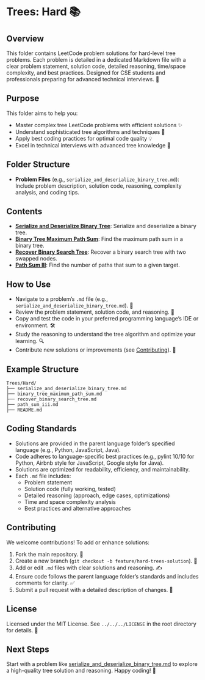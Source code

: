 # Trees: Hard 📚

## Overview
This folder contains LeetCode problem solutions for hard-level tree problems. Each problem is detailed in a dedicated Markdown file with a clear problem statement, solution code, detailed reasoning, time/space complexity, and best practices. Designed for CSE students and professionals preparing for advanced technical interviews. 🚀

## Purpose
This folder aims to help you:
- Master complex tree LeetCode problems with efficient solutions ✨
- Understand sophisticated tree algorithms and techniques 🧠
- Apply best coding practices for optimal code quality 💡
- Excel in technical interviews with advanced tree knowledge 🎯

## Folder Structure
- **Problem Files** (e.g., `serialize_and_deserialize_binary_tree.md`): Include problem description, solution code, reasoning, complexity analysis, and coding tips.

## Contents
- **[Serialize and Deserialize Binary Tree](./serialize_and_deserialize_binary_tree.md)**: Serialize and deserialize a binary tree.
- **[Binary Tree Maximum Path Sum](./binary_tree_maximum_path_sum.md)**: Find the maximum path sum in a binary tree.
- **[Recover Binary Search Tree](./recover_binary_search_tree.md)**: Recover a binary search tree with two swapped nodes.
- **[Path Sum III](./path_sum_iii.md)**: Find the number of paths that sum to a given target.

## How to Use
- Navigate to a problem’s `.md` file (e.g., `serialize_and_deserialize_binary_tree.md`). 📂
- Review the problem statement, solution code, and reasoning. 📝
- Copy and test the code in your preferred programming language’s IDE or environment. 🛠️
- Study the reasoning to understand the tree algorithm and optimize your learning. 🔍
- Contribute new solutions or improvements (see [Contributing](#contributing)). 🤗

## Example Structure
```
Trees/Hard/
├── serialize_and_deserialize_binary_tree.md
├── binary_tree_maximum_path_sum.md
├── recover_binary_search_tree.md
├── path_sum_iii.md
├── README.md
```

## Coding Standards
- Solutions are provided in the parent language folder’s specified language (e.g., Python, JavaScript, Java).
- Code adheres to language-specific best practices (e.g., pylint 10/10 for Python, Airbnb style for JavaScript, Google style for Java).
- Solutions are optimized for readability, efficiency, and maintainability.
- Each `.md` file includes:
  - Problem statement
  - Solution code (fully working, tested)
  - Detailed reasoning (approach, edge cases, optimizations)
  - Time and space complexity analysis
  - Best practices and alternative approaches

## Contributing
We welcome contributions! To add or enhance solutions:
1. Fork the main repository. 🍴
2. Create a new branch (`git checkout -b feature/hard-trees-solution`). 🌿
3. Add or edit `.md` files with clear solutions and reasoning. ✍️
4. Ensure code follows the parent language folder’s standards and includes comments for clarity. ✅
5. Submit a pull request with a detailed description of changes. 🚀

## License
Licensed under the MIT License. See `../../../LICENSE` in the root directory for details. 📜

## Next Steps
Start with a problem like [serialize_and_deserialize_binary_tree.md](./serialize_and_deserialize_binary_tree.md) to explore a high-quality tree solution and reasoning. Happy coding! 🌟